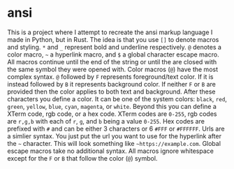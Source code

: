 # ansi

This is a project where I attempt to recreate the ansi markup language I made in Python, but in Rust. The idea is that you use `[]` to denote
macros and styling. `*` and `_` represent bold and underline respectively. `@` denotes a color macro, `~` a hyperlink macro, and `$` a global
character escape macro. All macros continue until the end of the string or until the are closed with the same symbol they were opened with.
Color macros (`@`) have the most complex syntax. `@` followed by `F` represents foreground/text color. If it is instead followed by `B` it
represents background color. If neither `F` or `B` are provided then the color applies to both text and background. After these characters
you define a color. It can be one of the system colors: `black`, `red`, `green`, `yellow`, `blue`, `cyan`, `magenta`, or `white`. Beyond this
you can define a XTerm code, rgb code, or a hex code. XTerm codes are `0-255`, rgb codes are `r,g,b` with each of `r`, `g`, and `b` being a
value `0-255`. Hex codes are prefixed with `#` and can be either 3 characters or 6 `#FFF` or `#FFFFFF`. Urls are a simlier syntax. You just
put the url you want to use for the hyperlink after the `~` character. This will look something like `~https://example.com`. Global escape
macros take no additional syntax. All macros ignore whitespace except for the `F` or `B` that follow the color (`@`) symbol.
